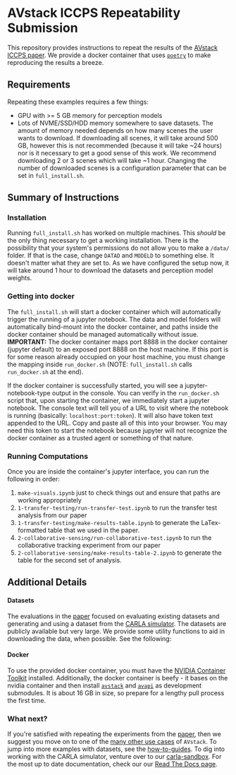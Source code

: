 # AVstack ICCPS Repeatability Submission

This repository provides instructions to repeat the results of the [AVstack ICCPS paper][paper]. We provide a docker container that uses [`poetry`][poetry] to make reproducing the results a breeze.

## Requirements

Repeating these examples requires a few things:

- GPU with >= 5 GB memory for perception models
- Lots of NVME/SSD/HDD memory somewhere to save datasets. The amount of memory needed depends on how many scenes the user wants to download. If downloading all scenes, it will take around 500 GB, however this is not recommended (because it will take ~24 hours) nor is it necessary to get a good sense of this work. We recommend downloading 2 or 3 scenes which will take ~1 hour. Changing the number of downloaded scenes is a configuration parameter that can be set in `full_install.sh`.

## Summary of Instructions


### Installation

Running `full_install.sh` has worked on multiple machines. This *should* be the only thing necessary to get a working installation. There is the possibility that your system's permissions do not allow you to make a `/data/` folder. If that is the case, change `DATAD` and `MODELD` to something else. It doesn't matter what they are set to. As we have configured the setup now, it will take around 1 hour to download the datasets and perception model weights.

### Getting into docker

The `full_install.sh` will start a docker container which will automatically trigger the running of a jupyter notebook. The data and model folders will automatically bind-mount into the docker container, and paths inside the docker container should be managed automatically without issue. **IMPORTANT:** The docker container maps port 8888 in the docker container (jupyter default) to an exposed port 8888 on the host machine. If this port is for some reason already occupied on your host machine, you must change the mapping inside `run_docker.sh` (NOTE: `full_install.sh` calls `run_docker.sh` at the end).

If the docker container is successfully started, you will see a jupyter-notebook-type output in the console. You can verify in the `run_docker.sh` script that, upon starting the container, we immediately start a jupyter notebook. The console text will tell you of a URL to visit where the notebook is running (basically: `localhost:port:token`). It will also have token text appended to the URL. Copy and paste all of this into your browser. You may need this token to start the notebook because jupyter will not recognize the docker container as a trusted agent or something of that nature.

### Running Computations

Once you are inside the container's jupyter interface, you can run the following in order:
1. `make-visuals.ipynb` just to check things out and ensure that paths are working appropriately
1. `1-transfer-testing/run-transfer-test.ipynb` to run the transfer test analysis from our paper
1. `1-transfer-testing/make-results-table.ipynb` to generate the LaTex-formatted table that we used in the paper.
1. `2-collaborative-sensing/run-collaborative-test.ipynb` to run the collaborative tracking experiment from our paper
1. `2-collaborative-sensing/make-results-table-2.ipynb` to generate the table for the second set of analysis.


## Additional Details

#### Datasets

The evaluations in the [paper][paper] focused on evaluating existing datasets and generating and using a dataset from the [CARLA simulator][carla]. The datasets are publicly available but very large. We provide some utility functions to aid in downloading the data, when possible. See the following:

#### Docker

To use the provided docker container, you must have the [NVIDIA Container Toolkit][nvidia-container] installed. Additionally, the docker container is beefy - it bases on the nvidia container and then install [`avstack`][avstack-core] and [`avapi`][avstack-api] as development submodules. It is about 16 GB in size, so prepare for a lengthy pull process the first time.

### What next?

If you're satisfied with repeating the experiments from the [paper][paper], then we suggest you move on to one of the [many other use cases][avstack-lab] of `AVstack`. To jump into more examples with datasets, see the [how-to-guides][how-to-guides]. To dig into working with the CARLA simulator, venture over to our [carla-sandbox][carla-sandbox]. For the most up to date documentation, check our our [Read The Docs page][avstack-docs].


[poetry]: https://github.com/python-poetry/poetry
[paper]: https://arxiv.org/pdf/2212.13857.pdf
[avstack-core]: https://github.com/avstack-lab/lib-avstack-core
[avstack-api]: https://github.com/avstack-lab/lib-avstack-api
[avstack-lab]: https://github.com/avstack-lab
[carla-sandbox]: https://github.com/avstack-lab/carla-sandbox
[how-to-guides]: https://github.com/avstack-lab/lib-avstack-api
[carla]: https://github.com/carla-simulator/carla
[nvidia-container]: https://docs.nvidia.com/datacenter/cloud-native/container-toolkit/install-guide.html
[nuscenes-download]: https://www.nuscenes.org/nuscenes#download\
[generate-carla-dataset]: https://github/com/avstack-lab/carla-sandbox/docs/how-to-guides/generate-collaborative-dataset.md
[avstack-docs]: https://avstack.readthedocs.io/en/latest/
